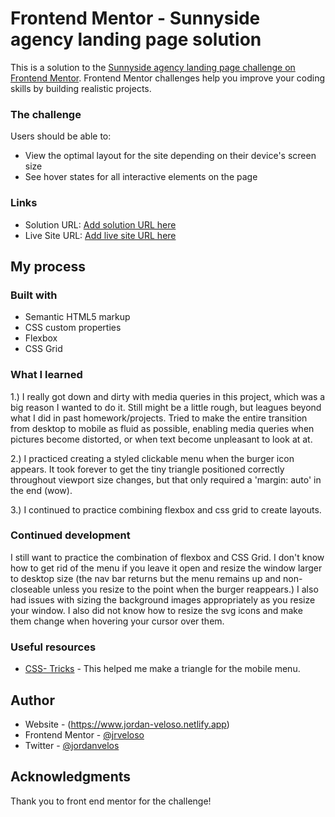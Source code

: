# Frontend Mentor - Sunnyside agency landing page solution

This is a solution to the [Sunnyside agency landing page challenge on Frontend Mentor](https://www.frontendmentor.io/challenges/sunnyside-agency-landing-page-7yVs3B6ef). Frontend Mentor challenges help you improve your coding skills by building realistic projects.


### The challenge

Users should be able to:

- View the optimal layout for the site depending on their device's screen size
- See hover states for all interactive elements on the page

### Links

- Solution URL: [Add solution URL here](https://your-solution-url.com)
- Live Site URL: [Add live site URL here](https://your-live-site-url.com)

## My process

### Built with

- Semantic HTML5 markup
- CSS custom properties
- Flexbox
- CSS Grid

### What I learned

1.) I really got down and dirty with media queries in this project, which was a big reason I wanted to do it. Still might be a little rough, but leagues beyond what I did in past homework/projects. Tried to make the entire transition from desktop to mobile as fluid as possible, enabling media queries when pictures become distorted, or when text become unpleasant to look at at. 

2.) I practiced creating a styled clickable menu when the burger icon appears. It took forever to get the tiny triangle positioned correctly throughout viewport size changes, but that only required a 'margin: auto' in the end (wow).

3.) I continued to practice combining flexbox and css grid to create layouts.

### Continued development

I still want to practice the combination of flexbox and CSS Grid. I don't know how to get rid of the menu if you leave it open and resize the window larger to desktop size (the nav bar returns but the menu remains up and non-closeable unless you resize to the point when the burger reappears.) I also had issues with sizing the background images appropriately as you resize your window. I also did not know how to resize the svg icons and make them change when hovering your cursor over them.

### Useful resources

- [CSS- Tricks](https://css-tricks.com/snippets/css/css-triangle/) - This helped me make a triangle for the mobile menu.

## Author

- Website - (https://www.jordan-veloso.netlify.app)
- Frontend Mentor - [@jrveloso](https://www.frontendmentor.io/profile/jrveloso)
- Twitter - [@jordanvelos](https://www.twitter.com/jordanvelos)

## Acknowledgments

Thank you to front end mentor for the challenge!

